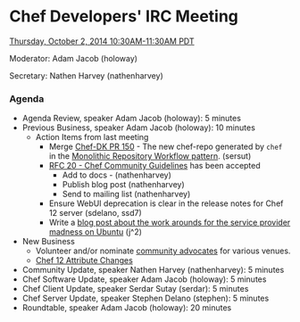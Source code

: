 # Chef Developers' IRC Meeting

[Thursday, October 2, 2014 10:30AM-11:30AM PDT](http://www.timeanddate.com/worldclock/fixedtime.html?msg=%23chef-hacking+developers%27+meeting&iso=20141002T1330&p1=419&ah=1)

Moderator:  Adam Jacob (holoway)

Secretary:  Nathen Harvey (nathenharvey)

### Agenda
* Agenda Review, speaker Adam Jacob (holoway): 5 minutes
* Previous Business, speaker Adam Jacob (holoway): 10 minutes
  * Action Items from last meeting
    * Merge [Chef-DK PR 150](https://github.com/chef/chef-dk/pull/150) - The new chef-repo generated by `chef` in the [Monolithic Repository Workflow pattern](https://github.com/chef/chef-rfc/blob/master/rfc019-chef-workflows.md#monolithic-repository-workflow). (sersut)
    * [RFC 20 - Chef Community Guidelines](https://github.com/chef/chef-rfc/blob/master/rfc020-community-guidelines.md) has been accepted
      * Add to docs - (nathenharvey)
      * Publish blog post (nathenharvey)
      * Send to mailing list (nathenharvey)
    * Ensure WebUI deprecation is clear in the release notes for Chef 12 server (sdelano, ssd7)
    * Write a [blog post about the work arounds for the service provider madness on Ubuntu](https://www.getchef.com/blog/2014/09/18/chef-where-is-my-ubuntu-14-04-service-support/) (j^2)
* New Business
  * Volunteer and/or nominate [community advocates](https://github.com/chef/chef-rfc/blob/master/rfc020-community-guidelines.md) for various venues.
  * [Chef 12 Attribute Changes](https://github.com/chef/chef-rfc/pull/53)
* Community Update, speaker Nathen Harvey (nathenharvey): 5 minutes
* Chef Software Update, speaker Adam Jacob (holoway): 5 minutes
* Chef Client Update, speaker Serdar Sutay (serdar): 5 minutes
* Chef Server Update, speaker Stephen Delano (stephen): 5 minutes
* Roundtable, speaker Adam Jacob (holoway): 20 minutes
